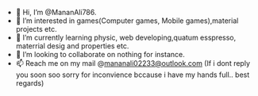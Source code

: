 - 👋 Hi, I’m @MananAli786.
- 👀 I’m interested in games(Computer games, Mobile games),material projects etc.
- 🌱 I’m currently learning physic, web developing,quatum esspresso, materrial desig and properties etc.
- 💞️ I’m looking to collaborate on nothing for instance.
- 📫 Reach me on my mail @mananali02233@outlook.com (If i dont reply you soon soo sorry for inconvience bccause i have my hands full.. best regards) 

<!---
MananAli786/MananAli786 is a ✨ special ✨ repository because its `README.md` (this file) appears on your GitHub profile.
You can click the Preview link to take a look at your changes.
--->
